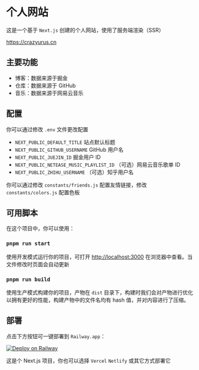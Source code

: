 # 个人网站

这是一个基于 `Next.js` 创建的个人网站，使用了服务端渲染（SSR）

https://crazyurus.cn

## 主要功能

- 博客：数据来源于掘金
- 仓库：数据来源于 GitHub
- 音乐：数据来源于网易云音乐

## 配置

你可以通过修改 `.env` 文件更改配置

- `NEXT_PUBLIC_DEFAULT_TITLE` 站点默认标题
- `NEXT_PUBLIC_GITHUB_USERNAME` GitHub 用户名
- `NEXT_PUBLIC_JUEJIN_ID` 掘金用户 ID
- `NEXT_PUBLIC_NETEASE_MUSIC_PLAYLIST_ID` （可选）网易云音乐歌单 ID
- `NEXT_PUBLIC_ZHIHU_USERNAME` （可选）知乎用户名

你可以通过修改 `constants/friends.js` 配置友情链接，修改 `constants/colors.js` 配置色板

## 可用脚本

在这个项目中，你可以使用：

### `pnpm run start`

使用开发模式运行你的项目，可打开 [http://localhost:3000](http://localhost:3000) 在浏览器中查看。当文件修改时页面会自动更新

### `pnpm run build`

使用生产模式构建你的项目，产物在 `dist` 目录下，构建时我们会对产物进行优化以拥有更好的性能，构建产物中的文件名均有 hash 值，并对内容进行了压缩。

## 部署

点击下方按钮可一键部署到 `Railway.app`：

[![Deploy on Railway](https://railway.app/button.svg)](https://railway.app/template/qQTCSA?referralCode=ds7amN)

这是个 Next.js 项目，你也可以选择 `Vercel` `Netlify` 或其它方式部署它
